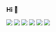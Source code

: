 ### Hi 👋

![](https://github-readme-stats.vercel.app/api?username=haluu&show_icons=true&theme=tokyonight)
![](https://github-profile-summary-cards.vercel.app/api/cards/profile-details?username=haluu&theme=tokyonight)
![](https://github-profile-summary-cards.vercel.app/api/cards/repos-per-language?username=haluu&theme=tokyonight)
![](https://github-profile-summary-cards.vercel.app/api/cards/most-commit-language?username=haluu&theme=tokyonight)
![](https://github-profile-summary-cards.vercel.app/api/cards/stats?username=haluu&theme=tokyonight)
![](https://github-profile-summary-cards.vercel.app/api/cards/productive-time?username=haluu&theme=tokyonight)
